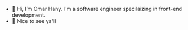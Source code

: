 - 👋 Hi, I’m Omar Hany. I'm a software engineer specilaizing in front-end development.
- 👀 Nice to see ya'll 

<!---
Omar-Hanyy14/Omar-Hanyy14 is a ✨ special ✨ repository because its `README.md` (this file) appears on your GitHub profile.
You can click the Preview link to take a look at your changes.
--->

